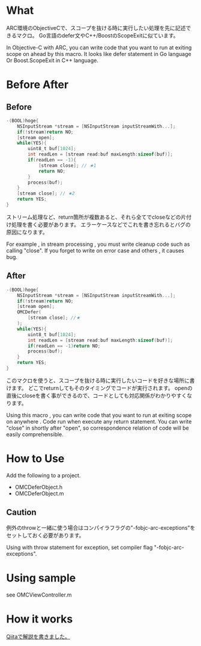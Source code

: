 # What

ARC環境のObjectiveCで、スコープを抜ける時に実行したい処理を先に記述できるマクロ。
Go言語のdefer文やC++/BoostのScopeExitに似ています。

In Objective-C with ARC, you can write code that you want to run at exiting scope on ahead by this macro.
It looks like defer statement in Go language Or Boost.ScopeExit in C++ language.

# Before After

## Before

~~~Objective-C
-(BOOL)hoge{
	NSInputStream *stream = [NSInputStream inputStreamWith...];
	if(!stream)return NO;
	[stream open];
	while(YES){
		uint8_t buf[1024];
		int readLen = [stream read:buf maxLength:sizeof(buf)];
		if(readLen == -1){
			[stream close]; // ★1
			return NO;
		}
		process(buf);
	}
	[stream close]; // ★2
	return YES;
}
~~~

ストリーム処理など、return箇所が複数あると、それら全てでcloseなどの片付け処理を書く必要があります。
エラーケースなどでこれを書き忘れるとバグの原因になります。

For example , in stream processing , you must write cleanup code such as calling "close".
If you forget to write on error case and others , it causes bug.

## After

~~~Objective-C
-(BOOL)hoge{
	NSInputStream *stream = [NSInputStream inputStreamWith...];
	if(!stream)return NO;
	[stream open];
	OMCDefer(
		[stream close]; //★
	);
	while(YES){
		uint8_t buf[1024];
		int readLen = [stream read:buf maxLength:sizeof(buf)];
		if(readLen == -1)return NO;
		process(buf);
	}
	return YES;
}
~~~

このマクロを使うと、スコープを抜ける時に実行したいコードを好きな場所に書けます。
どこでreturnしてもそのタイミングでコードが実行されます。
openの直後にcloseを書く事ができるので、コードとしても対応関係がわかりやすくなります。

Using this macro , you can write code that you want to run at exiting scope on anywhere .
Code run when execute any return statement.
You can write "close" in shortly after "open", so correspondence relation of code will be easily comprehensible.

# How to Use

Add the following to a project. 

- OMCDeferObject.h
- OMCDeferObject.m

## Caution

例外のthrowと一緒に使う場合はコンパイラフラグの"-fobjc-arc-exceptions"をセットしておく必要があります。

Using with throw statement for exception, set compiler flag "-fobjc-arc-exceptions".

# Using sample

see OMCViewController.m

# How it works

[Qiitaで解説を書きました。](http://qiita.com/items/753393924120636516f0)

